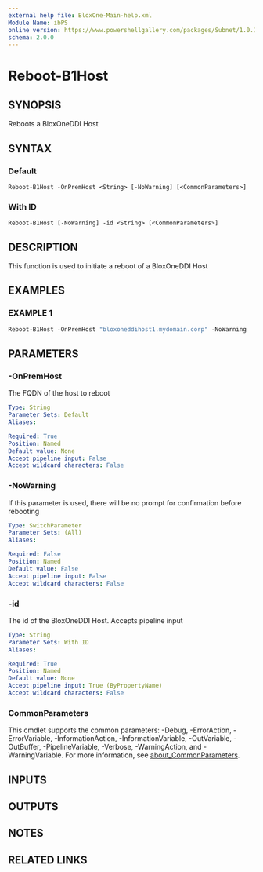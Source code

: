 ```yaml
---
external help file: BloxOne-Main-help.xml
Module Name: ibPS
online version: https://www.powershellgallery.com/packages/Subnet/1.0.14/Content/Public%5CGet-Subnet.ps1
schema: 2.0.0
---
```


# Reboot-B1Host

## SYNOPSIS
Reboots a BloxOneDDI Host

## SYNTAX

### Default
```
Reboot-B1Host -OnPremHost <String> [-NoWarning] [<CommonParameters>]
```

### With ID
```
Reboot-B1Host [-NoWarning] -id <String> [<CommonParameters>]
```

## DESCRIPTION
This function is used to initiate a reboot of a BloxOneDDI Host

## EXAMPLES

### EXAMPLE 1
```powershell
Reboot-B1Host -OnPremHost "bloxoneddihost1.mydomain.corp" -NoWarning
```

## PARAMETERS

### -OnPremHost
The FQDN of the host to reboot

```yaml
Type: String
Parameter Sets: Default
Aliases:

Required: True
Position: Named
Default value: None
Accept pipeline input: False
Accept wildcard characters: False
```

### -NoWarning
If this parameter is used, there will be no prompt for confirmation before rebooting

```yaml
Type: SwitchParameter
Parameter Sets: (All)
Aliases:

Required: False
Position: Named
Default value: False
Accept pipeline input: False
Accept wildcard characters: False
```

### -id
The id of the BloxOneDDI Host.
Accepts pipeline input

```yaml
Type: String
Parameter Sets: With ID
Aliases:

Required: True
Position: Named
Default value: None
Accept pipeline input: True (ByPropertyName)
Accept wildcard characters: False
```

### CommonParameters
This cmdlet supports the common parameters: -Debug, -ErrorAction, -ErrorVariable, -InformationAction, -InformationVariable, -OutVariable, -OutBuffer, -PipelineVariable, -Verbose, -WarningAction, and -WarningVariable. For more information, see [about_CommonParameters](http://go.microsoft.com/fwlink/?LinkID=113216).

## INPUTS

## OUTPUTS

## NOTES

## RELATED LINKS
